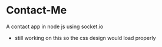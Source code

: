 # Contact-Me
A contact app in node js using socket.io

- still working on this so the css design would load properly
